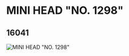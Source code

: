 # MINI HEAD "NO. 1298"
## 16041
![MINI HEAD "NO. 1298"](https://lc-www-live-s.legocdn.com/media/bricks/5/2/6056866.jpg)